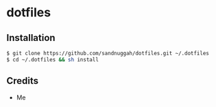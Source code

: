 # dotfiles

## Installation

```sh
$ git clone https://github.com/sandnuggah/dotfiles.git ~/.dotfiles
$ cd ~/.dotfiles && sh install
```
## Credits
+ Me
